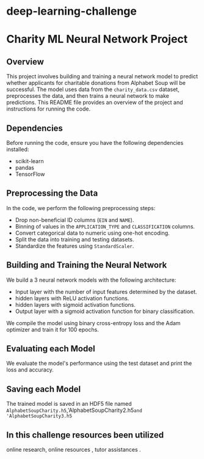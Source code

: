 # deep-learning-challenge



# Charity ML Neural Network Project

## Overview

This project involves building and training a neural network model to predict whether applicants for charitable donations from Alphabet Soup will be successful. The model uses data from the `charity_data.csv` dataset, preprocesses the data, and then trains a neural network to make predictions. This README file provides an overview of the project and instructions for running the code.

## Dependencies

Before running the code, ensure you have the following dependencies installed:

- scikit-learn
- pandas
- TensorFlow




## Preprocessing the Data

In the code, we perform the following preprocessing steps:

- Drop non-beneficial ID columns (`EIN` and `NAME`).
- Binning of values in the `APPLICATION_TYPE` and `CLASSIFICATION` columns.
- Convert categorical data to numeric using one-hot encoding.
- Split the data into training and testing datasets.
- Standardize the features using `StandardScaler`.

## Building and Training the Neural Network

We build a 3 neural network models with the following architecture:

- Input layer with the number of input features determined by the dataset.
-  hidden layers with ReLU activation functions.
-  hidden layers with sigmoid activation functions.
- Output layer with a sigmoid activation function for binary classification.

We compile the model using binary cross-entropy loss and the Adam optimizer and train it for 100 epochs.

## Evaluating each Model

We evaluate the model's performance using the test dataset and print the loss and accuracy.

## Saving each Model

The trained model is saved in an HDF5 file named `AlphabetSoupCharity.h5`,'AlphabetSoupCharity2.h5`and 'AlphabetSoupCharity3.h5`


## In this challenge  resources been utilized 
online research, online resources , tutor assistances .


